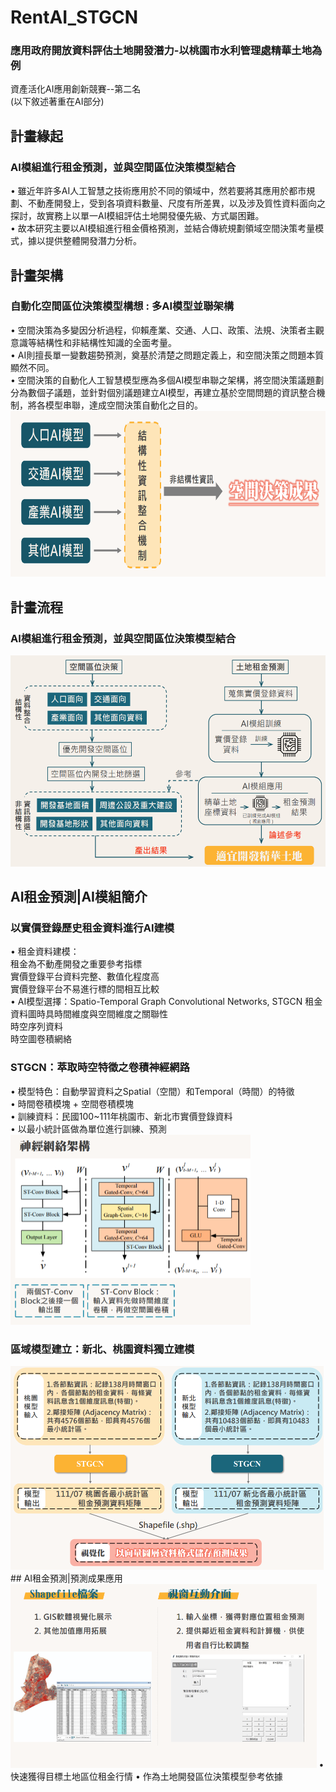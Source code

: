 # RentAI_STGCN  
### 應用政府開放資料評估土地開發潛力-以桃園市水利管理處精華土地為例
資產活化AI應用創新競賽--第二名  
(以下敘述著重在AI部分)
## 計畫緣起
### AI模組進行租金預測，並與空間區位決策模型結合  
• 雖近年許多AI人工智慧之技術應用於不同的領域中，然若要將其應用於都市規劃、不動產開發上，受到各項資料數量、尺度有所差異，以及涉及質性資料面向之探討，故實務上以單一AI模組評估土地開發優先級、方式屬困難。  
• 故本研究主要以AI模組進行租金價格預測，並結合傳統規劃領域空間決策考量模式，據以提供整體開發潛力分析。
## 計畫架構
### 自動化空間區位決策模型構想 : 多AI模型並聯架構
• 空間決策為多變因分析過程，仰賴產業、交通、人口、政策、法規、決策者主觀意識等結構性和非結構性知識的全面考量。  
• AI則擅長單一變數趨勢預測，奠基於清楚之問題定義上，和空間決策之問題本質顯然不同。  
• 空間決策的自動化人工智慧模型應為多個AI模型串聯之架構，將空間決策議題劃分為數個子議題，並針對個別議題建立AI模型，再建立基於空間問題的資訊整合機制，將各模型串聯，達成空間決策自動化之目的。  
<img width="679.5" height="265.5" src="https://github.com/yichun-hub/RentAI_STGCN/blob/main/graph/1.PNG"/>

## 計畫流程
### AI模組進行租金預測，並與空間區位決策模型結合
<img width="522.5" height="337.5" src="https://github.com/yichun-hub/RentAI_STGCN/blob/main/graph/2.PNG"/>

## AI租金預測|AI模組簡介
### 以實價登錄歷史租金資料進行AI建模
• 租金資料建模：  
租金為不動產開發之重要參考指標  
實價登錄平台資料完整、數值化程度高  
實價登錄平台不易進行標的間相互比較  
• AI模型選擇：Spatio-Temporal Graph Convolutional Networks, STGCN 
租金資料圖時具時間維度與空間維度之關聯性  
時空序列資料  
時空圖卷積網絡  
### STGCN：萃取時空特徵之卷積神經網路  
• 模型特色：自動學習資料之Spatial（空間）和Temporal（時間）的特徵  
• 時間卷積模塊 + 空間卷積模塊  
• 訓練資料：民國100~111年桃園市、新北市實價登錄資料  
• 以最小統計區做為單位進行訓練、預測   
<img width="383.5" height="304.5" src="https://github.com/yichun-hub/RentAI_STGCN/blob/main/graph/3.PNG"/>
  
### 區域模型建立：新北、桃園資料獨立建模
<img width="500.5" height="325.5" src="https://github.com/yichun-hub/RentAI_STGCN/blob/main/graph/4.PNG"/>
## AI租金預測|預測成果應用
<img width="489.5" height="294" src="https://github.com/yichun-hub/RentAI_STGCN/blob/main/graph/5.PNG"/>  
• 快速獲得目標土地區位租金行情  
• 作為土地開發區位決策模型參考依據
